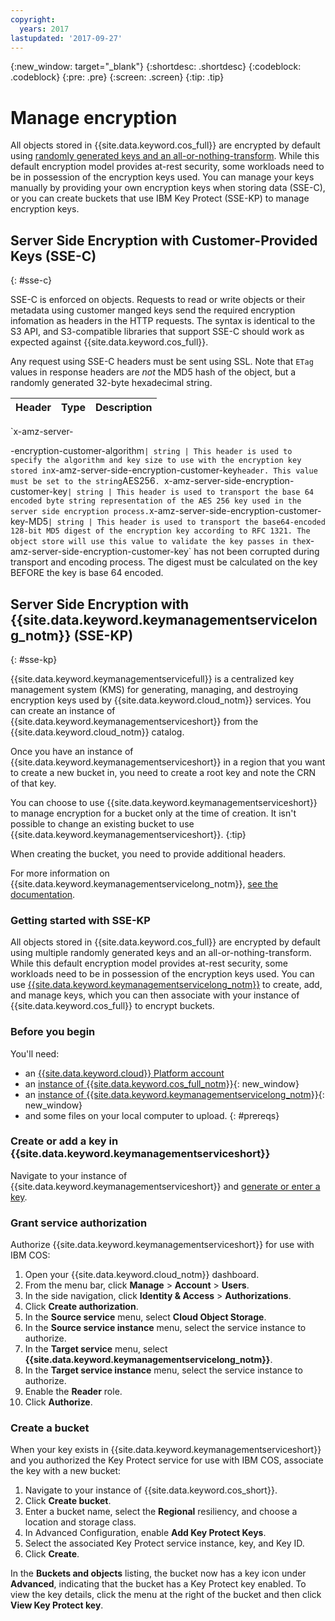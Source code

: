 ```yaml
---
copyright:
  years: 2017
lastupdated: '2017-09-27'
---
```

{:new_window: target="_blank"}
{:shortdesc: .shortdesc}
{:codeblock: .codeblock}
{:pre: .pre}
{:screen: .screen}
{:tip: .tip}

# Manage encryption

All objects stored in {{site.data.keyword.cos_full}} are encrypted by default using [randomly generated keys and an all-or-nothing-transform](/docs/services/cloud-object-storage/info/data-security-encryption.html). While this default encryption model provides at-rest security, some workloads need to be in possession of the encryption keys used.  You can manage your keys manually by providing your own encryption keys when storing data (SSE-C), or you can create buckets that use IBM Key Protect (SSE-KP) to manage encryption keys.

## Server Side Encryption with Customer-Provided Keys (SSE-C)
{: #sse-c}

SSE-C is enforced on objects.  Requests to read or write objects or their metadata using customer manged keys send the required encryption infomation as headers in the HTTP requests.  The syntax is identical to the S3 API, and S3-compatible libraries that support SSE-C should work as expected against {{site.data.keyword.cos_full}}.

Any request using SSE-C headers must be sent using SSL. Note that `ETag` values in response headers are *not* the MD5 hash of the object, but a randomly generated 32-byte hexadecimal string.

Header | Type | Description
--- | ---- | ------------
`x-amz-server-


-encryption-customer-algorithm` | string | This header is used to specify the algorithm and key size to use with the encryption key stored in `x-amz-server-side-encryption-customer-key` header. This value must be set to the string `AES256`.
`x-amz-server-side-encryption-customer-key` | string | This header is used to transport the base 64 encoded byte string representation of the AES 256 key used in the server side encryption process.
`x-amz-server-side-encryption-customer-key-MD5` | string | This header is used to transport the base64-encoded 128-bit MD5 digest of the encryption key according to RFC 1321. The object store will use this value to validate the key passes in the `x-amz-server-side-encryption-customer-key` has not been corrupted during transport and encoding process. The digest must be calculated on the key BEFORE the key is base 64 encoded.


## Server Side Encryption with {{site.data.keyword.keymanagementservicelong_notm}} (SSE-KP)
{: #sse-kp}

{{site.data.keyword.keymanagementservicefull}} is a centralized key management system (KMS) for generating, managing, and destroying encryption keys used by {{site.data.keyword.cloud_notm}} services.  You can create an instance of {{site.data.keyword.keymanagementserviceshort}} from the {{site.data.keyword.cloud_notm}} catalog.

Once you have an instance of {{site.data.keyword.keymanagementserviceshort}} in a region that you want to create a new bucket in, you need to create a root key and note the CRN of that key.

You can choose to use {{site.data.keyword.keymanagementserviceshort}} to manage encryption for a bucket only at the time of creation.  It isn't possible to change an existing bucket to use {{site.data.keyword.keymanagementserviceshort}}. 
{:tip}

When creating the bucket, you need to provide additional headers.

For more information on {{site.data.keyword.keymanagementservicelong_notm}}, [see the documentation](/docs/services/keymgmt/index.html#getting-started-with-key-protect).

### Getting started with SSE-KP

All objects stored in {{site.data.keyword.cos_full}} are encrypted by default using multiple randomly generated keys and an all-or-nothing-transform. While this default encryption model provides at-rest security, some workloads need to be in possession of the encryption keys used. You can use [{{site.data.keyword.keymanagementservicelong_notm}}](/docs/services/keymgmt/keyprotect_about.html) to create, add, and manage keys, which you can then associate with your instance of {{site.data.keyword.cos_full}} to encrypt buckets.

### Before you begin
You'll need:
  * an [{{site.data.keyword.cloud}} Platform account](https://console.bluemix.net/registration/?target=%2Fcatalog%2Finfrastructure%2Fcloud-object-storage)
  * an [instance of {{site.data.keyword.cos_full_notm}}](https://console.bluemix.net/catalog/infrastructure/object-storage-group?env_id=ibm:yp:us-south){: new_window}
  * an [instance of {{site.data.keyword.keymanagementservicelong_notm}}](https://console.ng.bluemix.net/catalog/services/key-protect/?taxonomyNavigation=apps){: new_window}
  * and some files on your local computer to upload.
{: #prereqs}

### Create or add a key in {{site.data.keyword.keymanagementserviceshort}}

Navigate to your instance of {{site.data.keyword.keymanagementserviceshort}} and [generate or enter a key](/docs/services/keymgmt/index.html#getting-started-with-key-protect).

### Grant service authorization

Authorize {{site.data.keyword.keymanagementserviceshort}} for use with IBM COS:

1. Open your {{site.data.keyword.cloud_notm}} dashboard.
2. From the menu bar, click **Manage** &gt; **Account** &gt; **Users**.
3. In the side navigation, click **Identity & Access** &gt; **Authorizations**.
4. Click **Create authorization**.
5. In the **Source service** menu, select **Cloud Object Storage**.
6. In the **Source service instance** menu, select the service instance to authorize.
7. In the **Target service** menu, select **{{site.data.keyword.keymanagementservicelong_notm}}**.
8. In the **Target service instance** menu, select the service instance to authorize.
9. Enable the **Reader** role.
10. Click **Authorize**.

### Create a bucket

When your key exists in {{site.data.keyword.keymanagementserviceshort}} and you authorized the Key Protect service for use with IBM COS, associate the key with a new bucket:

1. Navigate to your instance of {{site.data.keyword.cos_short}}.
2. Click **Create bucket**.
3. Enter a bucket name, select the **Regional** resiliency, and choose a location and storage class.
4. In Advanced Configuration, enable **Add Key Protect Keys**.
5. Select the associated Key Protect service instance, key, and Key ID.
6. Click **Create**.

In the **Buckets and objects** listing, the bucket now has a key icon under **Advanced**, indicating that the bucket has a Key Protect key enabled. To view the key details, click the menu at the right of the bucket and then click **View Key Protect key**.
